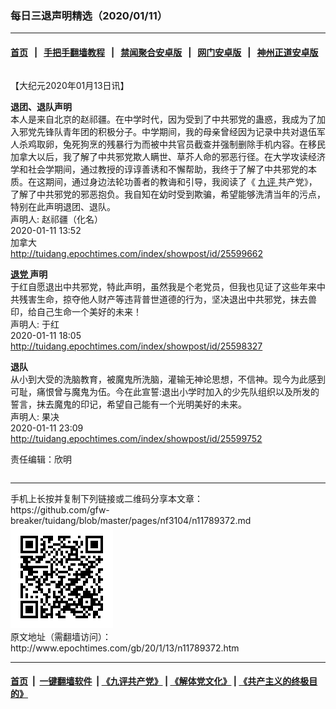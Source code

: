 ### 每日三退声明精选（2020/01/11）
------------------------

#### [首页](https://github.com/gfw-breaker/banned-news1/blob/master/README.md) &nbsp;&nbsp;|&nbsp;&nbsp; [手把手翻墙教程](https://github.com/gfw-breaker/guides/wiki) &nbsp;&nbsp;|&nbsp;&nbsp; [禁闻聚合安卓版](https://github.com/gfw-breaker/bn-android) &nbsp;&nbsp;|&nbsp;&nbsp; [网门安卓版](https://github.com/oGate2/oGate) &nbsp;&nbsp;|&nbsp;&nbsp; [神州正道安卓版](https://github.com/SzzdOgate/update) 



<div class="column" id="artbody" itemprop="articleBody">
 <!-- article content begin -->
 <p>
  【大纪元2020年01月13日讯】
 </p>
 <p>
  <strong>
   退团、退队声明
   <br/>
  </strong>
  本人是来自北京的赵祁疆。在中学时代，因为受到了中共邪党的蛊惑，我成为了加入邪党先锋队青年团的积极分子。中学期间，我的母亲曾经因为记录中共对退伍军人杀鸡取卵，兔死狗烹的残暴行为而被中共官员截查并强制删除手机内容。在移民加拿大以后，我了解了中共邪党欺人瞒世、草芥人命的邪恶行径。在大学攻读经济学和社会学期间，通过教授的谆谆善诱和不懈帮助，我终于了解了中共邪党的本质。在这期间，通过身边法轮功善者的教诲和引导，我阅读了《
  <a href="http://www.epochtimes.com/gb/tag/%E4%B9%9D%E8%AF%84.html">
   九评
  </a>
  共产党》，了解了中共邪党的邪恶抱负。我自知在幼时受到欺骗，希望能够洗清当年的污点，特别在此声明退团、退队。
  <br/>
  声明人: 赵祁疆（化名）
  <br/>
  2020-01-11 13:52
  <br/>
  加拿大
  <br/>
  <a href="http://tuidang.epochtimes.com/index/showpost/id/25599662">
   http://tuidang.epochtimes.com/index/showpost/id/25599662
  </a>
 </p>
 <p>
  <strong>
   <a href="http://www.epochtimes.com/gb/tag/%E9%80%80%E5%85%9A.html">
    退党
   </a>
   声明
  </strong>
  <br/>
  于红自愿退出中共邪党，特此声明，虽然我是个老党员，但我也见证了这些年来中共残害生命，掠夺他人财产等违背普世道德的行为，坚决退出中共邪党，抹去兽印，给自己生命一个美好的未来！
  <br/>
  声明人: 于红
  <br/>
  2020-01-11 18:05
  <br/>
  <a href="http://tuidang.epochtimes.com/index/showpost/id/25598327">
   http://tuidang.epochtimes.com/index/showpost/id/25598327
  </a>
 </p>
 <p>
  <strong>
   退队
  </strong>
  <br/>
  从小到大受的洗脑教育，被魔鬼所洗脑，灌输无神论思想，不信神。现今为此感到可耻，痛恨曾与魔鬼为伍。今在此宣誓:退出小学时加入的少先队组织以及所发的誓言，抹去魔鬼的印记，希望自己能有一个光明美好的未来。
  <br/>
  声明人: 果决
  <br/>
  2020-01-11 23:09
  <br/>
  <a href="http://tuidang.epochtimes.com/index/showpost/id/25599752">
   http://tuidang.epochtimes.com/index/showpost/id/25599752
  </a>
 </p>
 <p>
  责任编辑：欣明
 </p>
 <!-- article content end -->
 <div id="below_article_ad">
  <div id="below_article_ad_inner">
  </div>
 </div>
</div>

<hr/>
手机上长按并复制下列链接或二维码分享本文章：<br/>
https://github.com/gfw-breaker/tuidang/blob/master/pages/nf3104/n11789372.md <br/>
<a href='https://github.com/gfw-breaker/tuidang/blob/master/pages/nf3104/n11789372.md'><img src='https://github.com/gfw-breaker/tuidang/blob/master/pages/nf3104/n11789372.md.png'/></a> <br/>
原文地址（需翻墙访问）：http://www.epochtimes.com/gb/20/1/13/n11789372.htm


------------------------
#### [首页](https://github.com/gfw-breaker/banned-news/blob/master/README.md) &nbsp;|&nbsp; [一键翻墙软件](https://github.com/gfw-breaker/nogfw/blob/master/README.md) &nbsp;| [《九评共产党》](https://github.com/gfw-breaker/9ping.md/blob/master/README.md#九评之一评共产党是什么) | [《解体党文化》](https://github.com/gfw-breaker/jtdwh.md/blob/master/README.md) | [《共产主义的终极目的》](https://github.com/gfw-breaker/gczydzjmd.md/blob/master/README.md)


<img src='http://gfw-breaker.win/tuidang/pages/nf3104/n11789372.md' width='0px' height='0px'/>